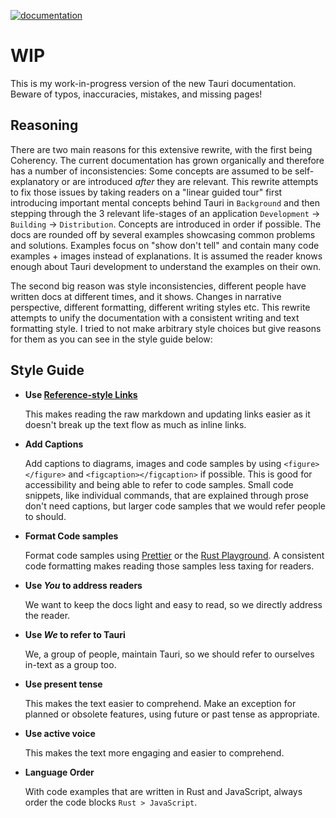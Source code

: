 [![documentation](https://img.shields.io/badge/documentation-github.io-purple.svg)](https://jonaskruckenberg.github.io/tauri-docs-wip)

# WIP

This is my work-in-progress version of the new Tauri documentation. Beware of
typos, inaccuracies, mistakes, and missing pages!

## Reasoning

There are two main reasons for this extensive rewrite, with the first being
Coherency. The current documentation has grown organically and therefore has a
number of inconsistencies: Some concepts are assumed to be self-explanatory or
are introduced _after_ they are relevant. This rewrite attempts to fix those
issues by taking readers on a "linear guided tour" first introducing important
mental concepts behind Tauri in `Background` and then stepping through the 3
relevant life-stages of an application `Development` -> `Building` ->
`Distribution`. Concepts are introduced in order if possible. The docs are
rounded off by several examples showcasing common problems and solutions.
Examples focus on "show don't tell" and contain many code examples + images
instead of explanations. It is assumed the reader knows enough about Tauri
development to understand the examples on their own.

The second big reason was style inconsistencies, different people have written
docs at different times, and it shows. Changes in narrative perspective,
different formatting, different writing styles etc. This rewrite attempts to
unify the documentation with a consistent writing and text formatting style. I
tried to not make arbitrary style choices but give reasons for them as you can
see in the style guide below:

## Style Guide

- **Use [Reference-style Links]**

  This makes reading the raw markdown and updating links easier as it doesn't
  break up the text flow as much as inline links.

- **Add Captions**

  Add captions to diagrams, images and code samples by using `<figure></figure>`
  and `<figcaption></figcaption>` if possible. This is good for accessibility
  and being able to refer to code samples. Small code snippets, like individual
  commands, that are explained through prose don't need captions, but larger
  code samples that we would refer people to should.

- **Format Code samples**

  Format code samples using [Prettier] or the [Rust Playground]. A consistent
  code formatting makes reading those samples less taxing for readers.

- **Use *You* to address readers**

  We want to keep the docs light and easy to read, so we directly address the reader.

- **Use *We* to refer to Tauri**

  We, a group of people, maintain Tauri, so we should refer to ourselves in-text as a group too.

- **Use present tense**

  This makes the text easier to comprehend. Make an exception for planned or
  obsolete features, using future or past tense as appropriate.

- **Use active voice**

  This makes the text more engaging and easier to comprehend.
  
- **Language Order**

  With code examples that are written in Rust and JavaScript, always order the code blocks `Rust > JavaScript`.

[reference-style links]:
  https://www.markdownguide.org/basic-syntax/#reference-style-links
[prettier]: https://prettier.io/playground
[rust playground]: https://play.rust-lang.org/

